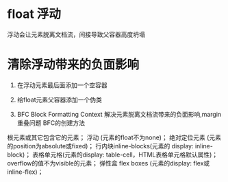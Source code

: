 # float 浮动
浮动会让元素脱离文档流，间接导致父容器高度坍塌

# 清除浮动带来的负面影响
1. 在浮动元素最后面添加一个空容器<div style="clear:both"></div>

2. 给float元素父容器添加一个伪类

3. BFC Block Formatting Context
解决元素脱离文档流带来的负面影响,margin重叠问题
BFC的创建方法

根元素或其它包含它的元素；
浮动 (元素的float不为none)；
绝对定位元素 (元素的position为absolute或fixed)；
行内块inline-blocks(元素的 display: inline-block)；
表格单元格(元素的display: table-cell，HTML表格单元格默认属性)；
overflow的值不为visible的元素；
弹性盒 flex boxes (元素的display: flex或inline-flex)；
